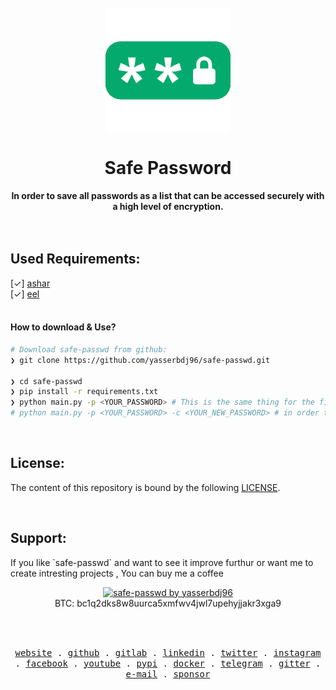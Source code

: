 <div align="center">
  <br><img align="center" height="200" src="https://raw.githubusercontent.com/yasserbdj96/safe-passwd/main/src/safe-passwd.png" alt="safe-passwd by yasserbdj96">
  <h1>Safe Password</h1>
  <strong>In order to save all passwords as a list that can be accessed securely with a high level of encryption.</strong>
</div>
<br>

<br>
<h2>Used Requirements:</h2>
[✓] <a href="https://github.com/yasserbdj96/ashar">ashar</a><br>
[✓] <a href="https://pypi.org/project/Eel/">eel</a><br>

<br>
<h4>How to download & Use?</h4>

```bash
# Download safe-passwd from github:
❯ git clone https://github.com/yasserbdj96/safe-passwd.git

❯ cd safe-passwd
❯ pip install -r requirements.txt
❯ python main.py -p <YOUR_PASSWORD> # This is the same thing for the first time use
# python main.py -p <YOUR_PASSWORD> -c <YOUR_NEW_PASSWORD> # in order to change the password
```

<br>
<h2>License:</h2>
<p>The content of this repository is bound by the following <a href="https://raw.githubusercontent.com/yasserbdj96/safe-passwd/main/LICENSE">LICENSE</a>.</p>

<br>
<h2>Support:</h2>
<p>If you like `safe-passwd` and want to see it improve furthur or want me to create intresting projects , You can buy me a coffee </p>
<div align="center">
    <a href="https://ko-fi.com/yasserbdj96">
        <img src="https://ko-fi.com/img/githubbutton_sm.svg" alt="safe-passwd by yasserbdj96">
    </a><br>
    BTC: bc1q2dks8w8uurca5xmfwv4jwl7upehyjjakr3xga9<br>
</div>

<br><br>

<p align="center">
  <samp>
    <a href="https://yasserbdj96.github.io/">website</a> .
    <a href="https://github.com/yasserbdj96">github</a> .
    <a href="https://gitlab.com/yasserbdj96">gitlab</a> .
    <a href="https://www.linkedin.com/in/yasserbdj96">linkedin</a> .
    <a href="https://twitter.com/yasserbdj96">twitter</a> .
    <a href="https://instagram.com/yasserbdj96">instagram</a> .
    <a href="https://www.facebook.com/yasserbdj96">facebook</a> .
    <a href="https://www.youtube.com/@yasserbdj96">youtube</a> .
    <a href="https://pypi.org/user/yasserbdj96">pypi</a> .
    <a href="https://hub.docker.com/u/yasserbdj96">docker</a> .
    <a href="https://t.me/yasserbdj96">telegram</a> .
    <a href="https://gitter.im/yasserbdj96/yasserbdj96">gitter</a> .
    <a href="mailto:yasser.bdj96@gmail.com">e-mail</a> .
    <a href="https://ko-fi.com/yasserbdj96">sponsor</a>
  </samp>
</p>